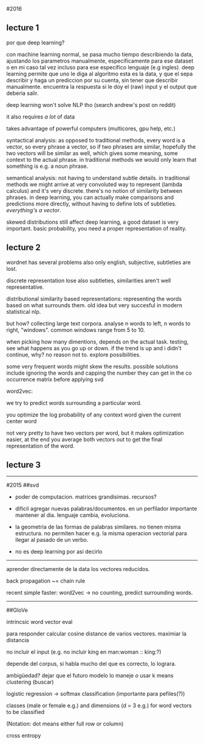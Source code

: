#2016

## lecture 1

por que deep learning?

con machine learning normal, se pasa mucho tiempo describiendo la data, ajustando los parametros manualmente, especificamente para ese dataset o en mi caso tal vez incluso para ese especifico lenguaje (e.g ingles). deep learning permite que uno le diga al algoritmo esta es la data, y que el sepa describir y haga un prediccion por su cuenta, sin tener que describir manualmente. encuentra la respuesta si le doy el (raw) input y el output que deberia salir.

deep learning won't solve NLP tho (search andrew's post on reddit)

it also requires *a lot* of data

takes advantage of powerful computers (multicores, gpu help, etc.)

syntactical analysis: as opposed to traditional methods, every word is a vector, so every phrase a vector, so if two phrases are similar, hopefully the two vectors will be similar as well, which gives some meaning, some context to the actual phrase. in traditional methods we would only learn that something is e.g. a noun phrase.

semantical analysis: not having to understand subtle details. in traditional methods we might arrive at very convoluted way to represent (lambda calculus) and it's very discrete. there's no notion of similarity between phrases. in deep learning, you can actually make comparisons and predictions more directly, without having to define lots of subtleties. _everything's a vector_.


skewed distributions still affect deep learning, a good dataset is very important. basic probability, you need a proper representation of reality.

## lecture 2

wordnet has several problems also only english, subjective, subtleties are lost.

discrete representation lose also subtleties, similarities aren't well representative.

distributional similarity based representations: representing the words based on what surrounds them. old idea but very succesful in modern statistical nlp.

but how? collecting large text corpora. analyse n words to left, n words to right, "windows". common windows range from 5 to 10.

when picking how many dimentions, depends on the actual task. testing, see what happens as you go up or down. if the trend is up and i didn't continue, why? no reason not to. explore possibilities.

some very frequent words might skew the results. possible solutions include ignoring the words and capping the number they can get in the co occurrence matrix before applying svd


word2vec:

we try to predict words surrounding a particular word.

you optimize the log probability of any context word given the current center word

not very pretty to have two vectors per word, but it makes optimization easier, at the end you average both vectors out to get the final representation of the word.


## lecture 3


--------------
#2015
##svd

- poder de computacion. matrices grandisimas. recursos?

- dificil agregar nuevas palabras/documentos. en un perfilador importante mantener al dia. lenguaje cambia, evoluciona.

- la geometria de las formas de palabras similares. no tienen misma estructura. no permiten hacer e.g. la misma operacion vectorial para llegar al pasado de un verbo.

- no es deep learning por asi decirlo

----

aprender directamente de la data los vectores reducidos.

back propagation ~= chain rule

recent simple faster: word2vec -> no counting, predict surrounding words.

----

##GloVe

intrincsic word vector eval

para responder calcular cosine distance de varios vectores. maximiar la distancia

no incluir el input (e.g. no incluir king en man:woman :: king:?)

depende del corpus, si habla mucho del que es correcto, lo lograra.

ambigüedad? dejar que el futuro modelo lo maneje *o* usar k means clustering (buscar)

logistic regression -> softmax classification (importante para pefiles(?))

classes (male or female e.g.) and dimensions (d = 3 e.g.) for word vectors to be classified

(Notation: dot means either full row or column)

cross entropy
